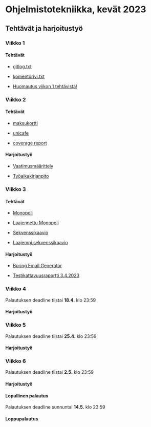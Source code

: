# Ohjelmistotekniikka, kevät 2023

## Tehtävät ja harjoitustyö

### Viikko 1
#### Tehtävät
- [gitlog.txt](./laskarit/viikko1/gitlog.txt)

- [komentorivi.txt](./laskarit/viikko1/komentorivi.txt)

- [Huomautus viikon 1 tehtävistä!](./laskarit/viikko1/Huomautus%20viikon%201%20teht%C3%A4vist%C3%A4!)


### Viikko 2
#### Tehtävät
- [maksukortti](./laskarit/viikko2/maksukortti)

- [unicafe](./laskarit/viikko2/unicafe)

- [coverage report](https://github.com/SaijaGit/ot-harjoitustyo/blob/main/laskarit/viikko2/Screenshot%202023-03-23%20at%2003-09-46%20Coverage%20report.png)

#### Harjoitustyö
- [Vaatimusmäärittely](./BoringEmailGenerator/dokumentaatio/vaatimusmaarittely.md)

- [Työaikakirjanpito](./BoringEmailGenerator/dokumentaatio/tuntikirjanpito.md)


### Viikko 3
#### Tehtävät
- [Monopoli](./laskarit/viikko3/monopoli.md)

- [Laajennettu Monopoli](./laskarit/viikko3/laajennettu_monopoli.md)

- [Sekvenssikaavio](./laskarit/viikko3/sekvenssikaavio.md)

- [Laajempi sekvenssikaavio](./laskarit/viikko3/laajempi_sekvenssikaavio.md)

#### Harjoitustyö
- [Boring Email Generator](./BoringEmailGenerator)

- [Testikattavuusraportti 3.4.2023](./BoringEmailGenerator/dokumentaatio/kuvat/Screenshot%202023-04-03%20at%2004-01-02%20Coverage%20report.png)


### Viikko 4
Palautuksen deadline tiistai __18.4.__ klo 23:59
#### Harjoitustyö




### Viikko 5
Palautuksen deadline tiistai __25.4.__ klo 23:59
#### Harjoitustyö



### Viikko 6
Palautuksen deadline tiistai __2.5.__ klo 23:59
#### Harjoitustyö



#### Lopullinen palautus
Palautuksen deadline sunnuntai __14.5.__ klo 23:59
#### Loppupalautus

